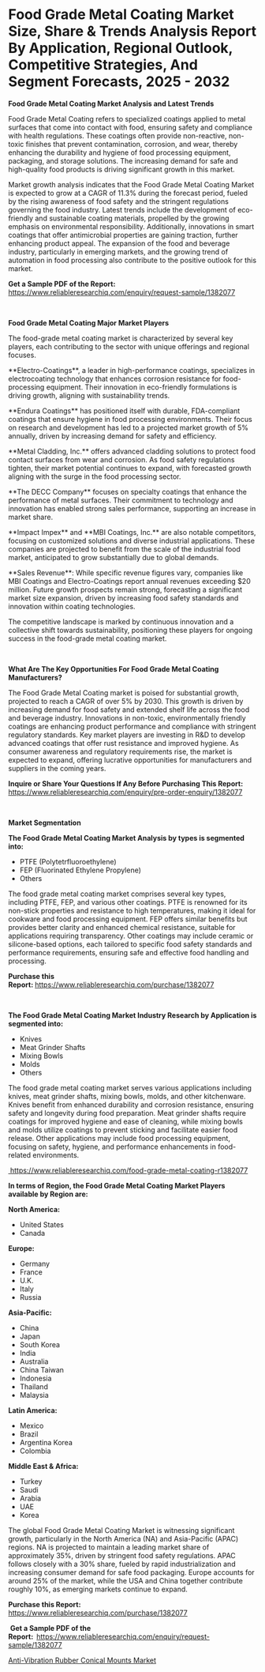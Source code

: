<p><h1>Food Grade Metal Coating Market Size, Share & Trends Analysis Report By Application, Regional Outlook, Competitive Strategies, And Segment Forecasts, 2025 - 2032</h1></p><p><strong>Food Grade Metal Coating Market Analysis and Latest Trends</strong></p>
<p><p>Food Grade Metal Coating refers to specialized coatings applied to metal surfaces that come into contact with food, ensuring safety and compliance with health regulations. These coatings often provide non-reactive, non-toxic finishes that prevent contamination, corrosion, and wear, thereby enhancing the durability and hygiene of food processing equipment, packaging, and storage solutions. The increasing demand for safe and high-quality food products is driving significant growth in this market.</p><p>Market growth analysis indicates that the Food Grade Metal Coating Market is expected to grow at a CAGR of 11.3% during the forecast period, fueled by the rising awareness of food safety and the stringent regulations governing the food industry. Latest trends include the development of eco-friendly and sustainable coating materials, propelled by the growing emphasis on environmental responsibility. Additionally, innovations in smart coatings that offer antimicrobial properties are gaining traction, further enhancing product appeal. The expansion of the food and beverage industry, particularly in emerging markets, and the growing trend of automation in food processing also contribute to the positive outlook for this market.</p></p>
<p><strong>Get a Sample PDF of the Report:&nbsp;</strong> <a href="https://www.reliableresearchiq.com/enquiry/request-sample/1382077?utm_campaign=3452&utm_medium=2&utm_source=Github&utm_content=ia&utm_term=02042025&utm_id=food-grade-metal-coating">https://www.reliableresearchiq.com/enquiry/request-sample/1382077</a></p>
<p>&nbsp;</p>
<p><strong>Food Grade Metal Coating Major Market Players</strong></p>
<p><p>The food-grade metal coating market is characterized by several key players, each contributing to the sector with unique offerings and regional focuses. </p><p>**Electro-Coatings**, a leader in high-performance coatings, specializes in electrocoating technology that enhances corrosion resistance for food-processing equipment. Their innovation in eco-friendly formulations is driving growth, aligning with sustainability trends.</p><p>**Endura Coatings** has positioned itself with durable, FDA-compliant coatings that ensure hygiene in food processing environments. Their focus on research and development has led to a projected market growth of 5% annually, driven by increasing demand for safety and efficiency.</p><p>**Metal Cladding, Inc.** offers advanced cladding solutions to protect food contact surfaces from wear and corrosion. As food safety regulations tighten, their market potential continues to expand, with forecasted growth aligning with the surge in the food processing sector.</p><p>**The DECC Company** focuses on specialty coatings that enhance the performance of metal surfaces. Their commitment to technology and innovation has enabled strong sales performance, supporting an increase in market share.</p><p>**Impact Impex** and **MBI Coatings, Inc.** are also notable competitors, focusing on customized solutions and diverse industrial applications. These companies are projected to benefit from the scale of the industrial food market, anticipated to grow substantially due to global demands.</p><p>**Sales Revenue**: While specific revenue figures vary, companies like MBI Coatings and Electro-Coatings report annual revenues exceeding $20 million. Future growth prospects remain strong, forecasting a significant market size expansion, driven by increasing food safety standards and innovation within coating technologies. </p><p>The competitive landscape is marked by continuous innovation and a collective shift towards sustainability, positioning these players for ongoing success in the food-grade metal coating market.</p></p>
<p>&nbsp;</p>
<p><strong>What Are The Key Opportunities For Food Grade Metal Coating Manufacturers?</strong></p>
<p><p>The Food Grade Metal Coating market is poised for substantial growth, projected to reach a CAGR of over 5% by 2030. This growth is driven by increasing demand for food safety and extended shelf life across the food and beverage industry. Innovations in non-toxic, environmentally friendly coatings are enhancing product performance and compliance with stringent regulatory standards. Key market players are investing in R&D to develop advanced coatings that offer rust resistance and improved hygiene. As consumer awareness and regulatory requirements rise, the market is expected to expand, offering lucrative opportunities for manufacturers and suppliers in the coming years.</p></p>
<p><strong>Inquire or Share Your Questions If Any Before Purchasing This Report:</strong> <a href="https://www.reliableresearchiq.com/enquiry/pre-order-enquiry/1382077?utm_campaign=3452&utm_medium=2&utm_source=Github&utm_content=ia&utm_term=02042025&utm_id=food-grade-metal-coating">https://www.reliableresearchiq.com/enquiry/pre-order-enquiry/1382077</a></p>
<p>&nbsp;</p>
<p><strong>Market Segmentation</strong></p>
<p><strong>The Food Grade Metal Coating Market Analysis by types is segmented into:</strong></p>
<p><ul><li>PTFE (Polytetrfluoroethylene)</li><li>FEP (Fluorinated Ethylene Propylene)</li><li>Others</li></ul></p>
<p><p>The food grade metal coating market comprises several key types, including PTFE, FEP, and various other coatings. PTFE is renowned for its non-stick properties and resistance to high temperatures, making it ideal for cookware and food processing equipment. FEP offers similar benefits but provides better clarity and enhanced chemical resistance, suitable for applications requiring transparency. Other coatings may include ceramic or silicone-based options, each tailored to specific food safety standards and performance requirements, ensuring safe and effective food handling and processing.</p></p>
<p><strong>Purchase this Report:&nbsp;</strong><a href="https://www.reliableresearchiq.com/purchase/1382077?utm_campaign=3452&utm_medium=2&utm_source=Github&utm_content=ia&utm_term=02042025&utm_id=food-grade-metal-coating">https://www.reliableresearchiq.com/purchase/1382077</a></p>
<p>&nbsp;</p>
<p><strong>The Food Grade Metal Coating Market Industry Research by Application is segmented into:</strong></p>
<p><ul><li>Knives</li><li>Meat Grinder Shafts</li><li>Mixing Bowls</li><li>Molds</li><li>Others</li></ul></p>
<p><p>The food grade metal coating market serves various applications including knives, meat grinder shafts, mixing bowls, molds, and other kitchenware. Knives benefit from enhanced durability and corrosion resistance, ensuring safety and longevity during food preparation. Meat grinder shafts require coatings for improved hygiene and ease of cleaning, while mixing bowls and molds utilize coatings to prevent sticking and facilitate easier food release. Other applications may include food processing equipment, focusing on safety, hygiene, and performance enhancements in food-related environments.</p></p>
<p><a href="https://www.reliableresearchiq.com/food-grade-metal-coating-r1382077?utm_campaign=3452&utm_medium=2&utm_source=Github&utm_content=ia&utm_term=02042025&utm_id=food-grade-metal-coating">&nbsp;https://www.reliableresearchiq.com/food-grade-metal-coating-r1382077</a></p>
<p><strong>In terms of Region, the Food Grade Metal Coating Market Players available by Region are:</strong></p>
<p>
    <p> <strong> North America: </strong>
        <ul>
            <li>United States</li>
            <li>Canada</li>
        </ul>
        </p> 
    <p> <strong> Europe: </strong>
        <ul>
            <li>Germany</li>
            <li>France</li>
            <li>U.K.</li>
            <li>Italy</li>
            <li>Russia</li>
        </ul>
        </p> 
    <p> <strong> Asia-Pacific: </strong>
        <ul>
            <li>China</li>
            <li>Japan</li>
            <li>South Korea</li>
            <li>India</li>
            <li>Australia</li>
            <li>China Taiwan</li>
            <li>Indonesia</li>
            <li>Thailand</li>
            <li>Malaysia</li>
        </ul>
        </p> 
    <p> <strong> Latin America: </strong>
        <ul>
            <li>Mexico</li>
            <li>Brazil</li>
            <li>Argentina Korea</li>
            <li>Colombia</li>
        </ul>
        </p> 
    <p> <strong> Middle East & Africa: </strong>
        <ul>
            <li>Turkey</li>
            <li>Saudi</li>
            <li>Arabia</li>
            <li>UAE</li>
            <li>Korea</li>
        </ul>
    </p>
    </p>
<p><p>The global Food Grade Metal Coating Market is witnessing significant growth, particularly in the North America (NA) and Asia-Pacific (APAC) regions. NA is projected to maintain a leading market share of approximately 35%, driven by stringent food safety regulations. APAC follows closely with a 30% share, fueled by rapid industrialization and increasing consumer demand for safe food packaging. Europe accounts for around 25% of the market, while the USA and China together contribute roughly 10%, as emerging markets continue to expand.</p></p>
<p><strong>Purchase this Report: </strong><a href="https://www.reliableresearchiq.com/purchase/1382077?utm_campaign=3452&utm_medium=2&utm_source=Github&utm_content=ia&utm_term=02042025&utm_id=food-grade-metal-coating">https://www.reliableresearchiq.com/purchase/1382077</a></p>
<p>&nbsp;<strong>Get a Sample PDF of the Report:&nbsp;&nbsp;</strong><a href="https://www.reliableresearchiq.com/enquiry/request-sample/1382077?utm_campaign=3452&utm_medium=2&utm_source=Github&utm_content=ia&utm_term=02042025&utm_id=food-grade-metal-coating">https://www.reliableresearchiq.com/enquiry/request-sample/1382077</a></p>
<p><strong></strong></p>
<p><p><a href="https://github.com/hamremunazm4/Market-Research-Report-List-1/blob/main/anti-vibration-rubber-conical-mounts-market.md?utm_campaign=3452&utm_medium=2&utm_source=Github&utm_content=ia&utm_term=02042025&utm_id=food-grade-metal-coating">Anti-Vibration Rubber Conical Mounts Market</a></p></p>